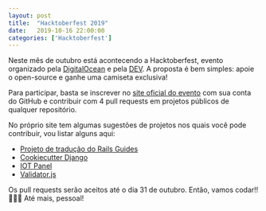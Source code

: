 ```yaml
---
layout: post
title:  "Hacktoberfest 2019"
date:   2019-10-16 22:00:00
categories: ['Hacktoberfest']
---
```


Neste mês de outubro está acontecendo a Hacktoberfest, evento organizado pela [DigitalOcean][digitalocean] e pela [DEV][dev]. A proposta é bem simples: apoie o open-source e ganhe uma camiseta exclusiva!

Para participar, basta se inscrever no [site oficial do evento][hacktoberfest] com sua conta do GitHub e contribuir com 4 pull requests em projetos públicos de qualquer repositório.

No próprio site tem algumas sugestões de projetos nos quais você pode contribuir, vou listar alguns aqui:

- [Projeto de tradução do Rails Guides][translation]
- [Cookiecutter Django][cookiecutter]
- [IOT Panel][iot]
- [Validator.js][validatorjs]

Os pull requests serão aceitos até o dia 31 de outubro. Então, vamos codar!! 👨🏻‍💻 Até mais, pessoal! 

[hacktoberfest]: https://hacktoberfest.digitalocean.com/
[digitalocean]: https://www.digitalocean.com/
[dev]: https://dev.to/
[translation]: https://github.com/campuscode/rails-guides-pt-BR
[cookiecutter]: https://github.com/pydanny/cookiecutter-django
[iot]: https://github.com/matheusam/iot_alert_panel
[validatorjs]: https://github.com/validatorjs/validator.js/issues/1113
